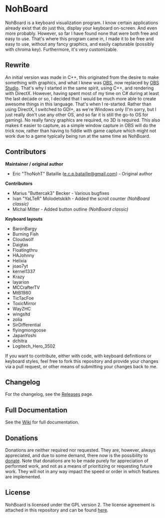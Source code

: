 # NohBoard

NohBoard is a keyboard visualization program. I know certain applications already exist that do just this, display your keyboard on-screen. And even more probably. However, so far I have found none that were both free and easy to use. That's where this program came in, I made it to be free and easy to use, without any fancy graphics, and easily capturable (possibly with chroma key). Furthermore, it's very customizable.

## Rewrite

An initial version was made in C++, this originated from the desire to make something with graphics, and what I knew was [OBS](http://github.com/jp9000/OBS), now replaced by [OBS Studio](http://github.com/jp9000/obs-studio). That's why I started in the same spirit, using C++, and rendering with DirectX. However, having spent most of my time on C# during at least the last decade or so, I decided that I would be much more able to create awesome things in this language. That's when I re-started. Rather than using DirectX, I switched to GDI+, as we're Windows only (I'm sorry, but I just really don't use any other OS, and so far it is still the go-to OS for gaming). No really fancy graphics are required, no 3D is required. This also makes it easier to capture, as a simple window capture in OBS will do the trick now, rather than having to fiddle with game capture which might not work due to a game typically being run at the same time as NohBoard.

## Contributors

**Maintainer / original author**
- Eric "ThoNohT" Bataille (e.c.p.bataille@gmail.com) - Original author

**Contributors**
- Marius "Buttercak3" Becker - Various bugfixes
- Ivan "YaLTeR" Molodetskikh - Added the scroll counter *(NohBoard classic)*
- Michal Mitter - Added button outline *(NohBoard classic)*

**Keyboard layouts**
- BaronBargy
- Burning Fish
- Cloudwolf
- Daigtas
- Floatingthru
- HAJohnny
- Helixia
- joao7yt
- kernel1337
- Krazy
- layarion
- MCCrafterTV
- MtB1980
- TicTacFoe
- ToxicMirror
- WayZHC
- wingsltd
- zolia
- SirDifferential
- flyingmongoose
- JapanYoshi
- dchitra
- Logitech_Hero_3502

If you want to contribute, either with code, with keyboard definitions or keyboard styles, feel free to fork this repository and provide your changes via a pull request, or other means of submitting your changes back to me.

## Changelog

For the changelog, see the [Releases](https://github.com/ThoNohT/NohBoard/releases) page.

## Full Documentation

See the [Wiki](https://github.com/ThoNohT/NohBoard/wiki) for full documentation.

## Donations

Donations are neither required nor requested. They are, however, always appreciated, and due to some demand, there now is the possibility to [donate](https://www.paypal.com/cgi-bin/webscr?cmd=_s-xclick&hosted_button_id=FFB9XFRWE5EK2).
Note that donations are to be made purely for appreciation of performed work, and not as a means of prioritizing or requesting future work. They will not in any way impact the speed or order in which features are implemented.

## License

NohBoard is licensed under the GPL version 2. The license agreement is attached in this repository and can be found [here](https://github.com/ThoNohT/NohBoard/blob/master/LICENSE).
